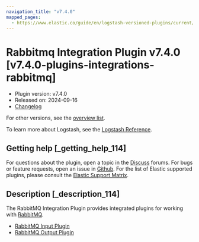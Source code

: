```yaml
---
navigation_title: "v7.4.0"
mapped_pages:
  - https://www.elastic.co/guide/en/logstash-versioned-plugins/current/v7.4.0-plugins-integrations-rabbitmq.html
---
```


# Rabbitmq Integration Plugin v7.4.0 [v7.4.0-plugins-integrations-rabbitmq]


* Plugin version: v7.4.0
* Released on: 2024-09-16
* [Changelog](https://github.com/logstash-plugins/logstash-integration-rabbitmq/blob/v7.4.0/CHANGELOG.md)

For other versions, see the [overview list](integration-rabbitmq-index.md).

To learn more about Logstash, see the [Logstash Reference](logstash://reference/index.md).

## Getting help [_getting_help_114]

For questions about the plugin, open a topic in the [Discuss](http://discuss.elastic.co) forums. For bugs or feature requests, open an issue in [Github](https://github.com/logstash-plugins/logstash-integration-rabbitmq). For the list of Elastic supported plugins, please consult the [Elastic Support Matrix](https://www.elastic.co/support/matrix#matrix_logstash_plugins).


## Description [_description_114]

The RabbitMQ Integration Plugin provides integrated plugins for working with [RabbitMQ](http://www.rabbitmq.com/).

* [RabbitMQ Input Plugin](logstash://reference/plugins-inputs-rabbitmq.md)
* [RabbitMQ Output Plugin](logstash://reference/plugins-outputs-rabbitmq.md)


